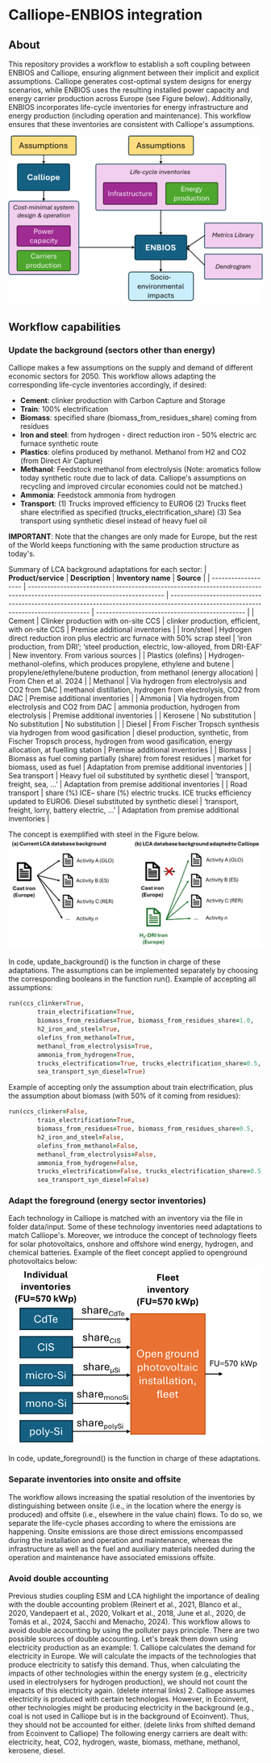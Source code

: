 # Calliope-ENBIOS integration

## About
This repository provides a workflow to establish a soft coupling between ENBIOS and Calliope, ensuring alignment between 
their implicit and explicit assumptions. Calliope generates cost-optimal system designs for energy scenarios, while 
ENBIOS uses the resulting installed power capacity and energy carrier production across Europe (see Figure below). Additionally, 
ENBIOS incorporates life-cycle inventories for energy infrastructure and energy production 
(including operation and maintenance). This workflow ensures that these inventories are consistent with Calliope's 
assumptions.

![img_2.png](readme_figures/img_2.png)

## Workflow capabilities
### Update the background (sectors other than energy)
Calliope makes a few assumptions on the supply and demand of different economic sectors for 2050. This workflow allows 
adapting the corresponding life-cycle inventories accordingly, if desired:
- **Cement**: clinker production with Carbon Capture and Storage
- **Train**: 100% electrification
- **Biomass**: specified share (biomass_from_residues_share) coming from residues
- **Iron and steel**: from hydrogen - direct reduction iron - 50% electric arc furnace synthetic route
- **Plastics**: olefins produced by methanol. Methanol from H2 and CO2 (from Direct Air Capture)
- **Methanol**: Feedstock methanol from electrolysis (Note: aromatics follow today synthetic route due to lack of data.
            Calliope's assumptions on recycling and improved circular economies could not be matched.)
- **Ammonia**: Feedstock ammonia from hydrogen
- **Transport**: (1) Trucks improved efficiency to EURO6
             (2) Trucks fleet share electrified as specified (trucks_electrification_share)
             (3) Sea transport using synthetic diesel instead of heavy fuel oil

**IMPORTANT**: Note that the changes are only made for Europe, but the rest of the World keeps functioning with the same
production structure as today's.

Summary of LCA background adaptations for each sector:
| **Product/service** | **Description**                                                                                                          | **Inventory name**                                                                                                                  | **Source**                                     |
| ------------------- | ------------------------------------------------------------------------------------------------------------------------ | ----------------------------------------------------------------------------------------------------------------------------------- | ---------------------------------------------- |
| Cement              | Clinker production with on-site CCS                                                                                      | clinker production, efficient, with on-site CCS                                                                                     | Premise additional inventories                 |
| Iron/steel          | Hydrogen direct reduction iron plus electric arc furnace with 50% scrap steel                                            | ‘iron production, from DRI’; ‘steel production, electric, low-alloyed, from DRI-EAF’                                                | New inventory. From various sources            |
| Plastics (olefins)  | Hydrogen-methanol-olefins, which produces propylene, ethylene and butene                                                 | propylene/ethylene/butene production, from methanol (energy allocation)                                                             | From Chen et al. 2024                          |
| Methanol            | Via hydrogen from electrolysis and CO2 from DAC                                                                          | methanol distillation, hydrogen from electrolysis, CO2 from DAC                                                                     | Premise additional inventories                 |
| Ammonia             | Via hydrogen from electrolysis and CO2 from DAC                                                                          | ammonia production, hydrogen from electrolysis                                                                                      | Premise additional inventories                 |
| Kerosene            | No substitution                                                                                                          | No substitution                                                                                                                     | No substitution                                |
| Diesel              | From Fischer Tropsch synthesis via hydrogen from wood gasification                                                       | diesel production, synthetic, from Fischer Tropsch process, hydrogen from wood gasification, energy allocation, at fuelling station | Premise additional inventories                 |
| Biomass             | Biomass as fuel coming partially (share) from forest residues                                                            | market for biomass, used as fuel                                                                                                    | Adaptation from premise additional inventories |
| Sea transport       | Heavy fuel oil substituted by synthetic diesel                                                                           | ‘transport, freight, sea, ...’                                                                                                      | Adaptation from premise additional inventories |
| Road transport      | share (%) ICE– share (%) electric trucks. ICE trucks efficiency updated to EURO6. Diesel substituted by synthetic diesel | ‘transport, freight, lorry, battery electric, ...’                                                                                  | Adaptation from premise additional inventories |

The concept is exemplified with steel in the Figure below.
![img_3.png](readme_figures/img_3.png)

In code, update_background() is the function in charge of these adaptations. The assumptions can be implemented 
 separately by choosing the corresponding booleans in the function run(). Example of accepting all assumptions:
```ruby
run(ccs_clinker=True,
        train_electrification=True,
        biomass_from_residues=True, biomass_from_residues_share=1.0,
        h2_iron_and_steel=True,
        olefins_from_methanol=True,
        methanol_from_electrolysis=True,
        ammonia_from_hydrogen=True,
        trucks_electrification=True, trucks_electrification_share=0.5,
        sea_transport_syn_diesel=True)
```
Example of accepting only the assumption about train electrification, plus the assumption about biomass 
(with 50% of it coming from residues):
```ruby
run(ccs_clinker=False,
        train_electrification=True,
        biomass_from_residues=True, biomass_from_residues_share=0.5,
        h2_iron_and_steel=False,
        olefins_from_methanol=False,
        methanol_from_electrolysis=False,
        ammonia_from_hydrogen=False,
        trucks_electrification=False, trucks_electrification_share=0.5,
        sea_transport_syn_diesel=False)
```

### Adapt the foreground (energy sector inventories)
Each technology in Calliope is matched with an inventory via the file in folder data/input. 
Some of these technology inventories need adaptations to match Calliope's.
Moreover, we introduce the concept of technology fleets for solar photovoltaics, onshore and offshore wind energy, 
hydrogen, and chemical batteries. Example of the fleet concept applied to openground photovoltaics below:
![img_5.png](readme_figures/img_5.png)

In code, update_foreground() is the function in charge of these adaptations.

### Separate inventories into onsite and offsite
The workflow allows increasing the spatial resolution of the inventories by distinguishing between onsite 
(i.e., in the location where the energy is produced) and offsite (i.e., elsewhere in the value chain) flows. 
To do so, we separate the life-cycle phases according to where the emissions are happening. Onsite emissions are those 
direct emissions encompassed during the installation and operation and maintenance, whereas the infrastructure as well 
as the fuel and auxiliary materials needed during the operation and maintenance have associated emissions offsite. 

### Avoid double accounting
Previous studies coupling ESM and LCA highlight the importance of dealing with the double accounting problem 
(Reinert et al., 2021, Blanco et al., 2020, Vandepaert et al., 2020, Volkart et al., 2018, June et al., 2020, 
de Tomás et al., 2024, Sacchi and Menacho, 2024). This workflow allows to avoid double accounting by using the polluter
pays principle. 
There are two possible sources of double accounting. Let's break them down using electricity production as an example:
    1. Calliope calculates the demand for electricity in Europe. We will calculate the impacts of the technologies that
    produce electricity to satisfy this demand. Thus, when calculating the impacts of other technologies within the
    energy system (e.g., electricity used in electrolysers for hydrogen production), we should not count the
    impacts of this electricity again. (delete internal links)
    2. Calliope assumes electricity is produced with certain technologies. However, in Ecoinvent, other technologies
    might be producing electricity in the background (e.g., coal is not used in Calliope but is in the background of
    Ecoinvent). Thus, they should not be accounted for either. (delete links from shifted demand from Ecoinvent
    to Calliope)
The following energy carriers are dealt with: electricity, heat, CO2, hydrogen, waste, biomass, methane, methanol,
kerosene, diesel.